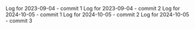 Log for 2023-09-04 - commit 1
Log for 2023-09-04 - commit 2
Log for 2024-10-05 - commit 1
Log for 2024-10-05 - commit 2
Log for 2024-10-05 - commit 3
